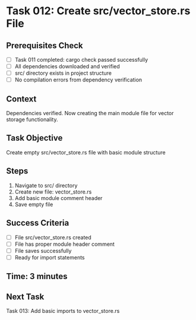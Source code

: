 # Task 012: Create src/vector_store.rs File

## Prerequisites Check
- [ ] Task 011 completed: cargo check passed successfully
- [ ] All dependencies downloaded and verified
- [ ] src/ directory exists in project structure
- [ ] No compilation errors from dependency verification

## Context
Dependencies verified. Now creating the main module file for vector storage functionality.

## Task Objective
Create empty src/vector_store.rs file with basic module structure

## Steps
1. Navigate to src/ directory
2. Create new file: vector_store.rs
3. Add basic module comment header
4. Save empty file

## Success Criteria
- [ ] File src/vector_store.rs created
- [ ] File has proper module header comment
- [ ] File saves successfully
- [ ] Ready for import statements

## Time: 3 minutes

## Next Task
Task 013: Add basic imports to vector_store.rs